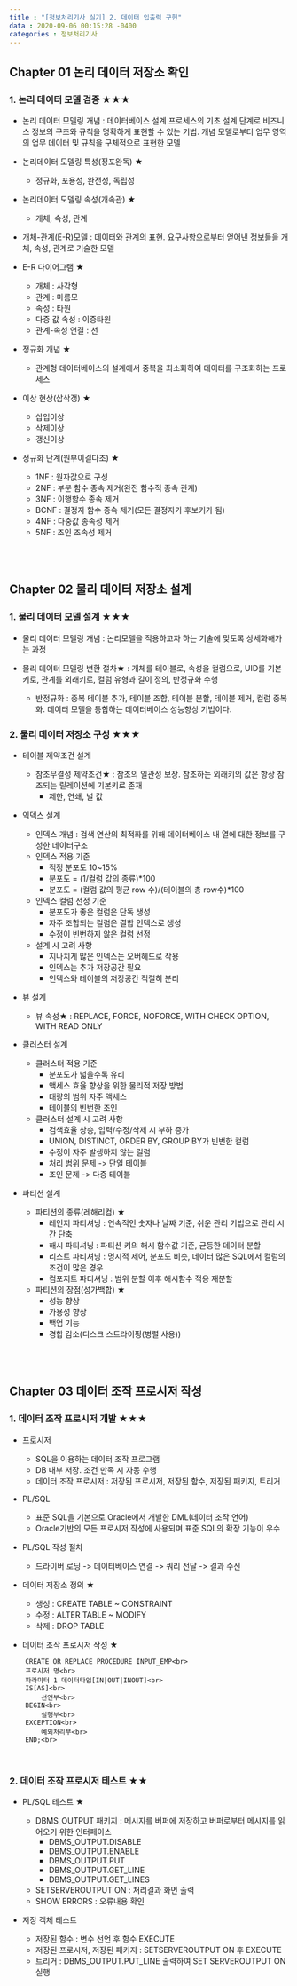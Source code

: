 ```yaml
---
title : "[정보처리기사 실기] 2. 데이터 입출력 구현"
data : 2020-09-06 00:15:28 -0400
categories : 정보처리기사
---
```

## Chapter 01 논리 데이터 저장소 확인
### 1. 논리 데이터 모델 검증 ★★★
- 논리 데이터 모델링 개념 : 데이터베이스 설계 프로세스의 기초 설계 단계로 비즈니스 정보의 구조와 규칙을 명확하게 표현할 수 있는 기법. 개념 모델로부터 업무 영역의 업무 데이터 및 규칙을 구체적으로 표현한 모델

- 논리데이터 모델링 특성(정포완독) ★
    - 정규화, 포용성, 완전성, 독립성

- 논리데이터 모델링 속성(개속관) ★
    - 개체, 속성, 관계

- 개체-관계(E-R)모델 : 데이터와 관계의 표현. 요구사항으로부터 얻어낸 정보들을 개체, 속성, 관계로 기술한 모델

- E-R 다이어그램 ★
    - 개체 : 사각형
    - 관계 : 마름모
    - 속성 : 타원
    - 다중 값 속성 : 이중타원
    - 관계-속성 연결 : 선

- 정규화 개념 ★ 
    - 관계형 데이터베이스의 설계에서 중복을 최소화하여 데이터를 구조화하는 프로세스

- 이상 현상(삽삭갱) ★
    - 삽입이상
    - 삭제이상
    - 갱신이상

- 정규화 단계(원부이결다조) ★
    - 1NF : 원자값으로 구성
    - 2NF : 부분 함수 종속 제거(완전 함수적 종속 관계)
    - 3NF : 이행함수 종속 제거
    - BCNF : 결정자 함수 종속 제거(모든 결정자가 후보키가 됨)
    - 4NF : 다중값 종속성 제거
    - 5NF : 조인 조속성 제거
<br>
<br>

## Chapter 02 물리 데이터 저장소 설계
### 1. 물리 데이터 모델 설계 ★★★
- 물리 데이터 모델링 개념 : 논리모델을 적용하고자 하는 기술에 맞도록 상세화해가는 과정

- 물리 데이터 모델링 변환 절차★ : 개체를 테이블로, 속성을 컬럼으로, UID를 기본키로, 관계를 외래키로, 컬럼 유형과 길이 정의, 반정규화 수행
    - 반정규화 : 중복 테이블 추가, 테이블 조합, 테이블 분할, 테이블 제거, 컬럼 중복화. 데이터 모델을 통합하는 데이터베이스 성능향상 기법이다.

### 2. 물리 데이터 저장소 구성 ★★★
- 테이블 제약조건 설계
    - 참조무결성 제약조건★ : 참조의 일관성 보장. 참조하는 외래키의 값은 항상 참조되는 릴레이션에 기본키로 존재
        - 제한, 연쇄, 널 값

- 익덱스 설계
    - 인덱스 개념 : 검색 연산의 최적화를 위해 데이터베이스 내 열에 대한 정보를 구성한 데이터구조
    - 인덱스 적용 기준
        - 적정 분포도 10~15%
        - 분포도 = (1/컬럼 값의 종류)*100
        - 분포도 = (컬럼 값의 평균 row 수)/(테이블의 총 row수)*100
    - 인덱스 컬럼 선정 기준
        - 분포도가 좋은 컬럼은 단독 생성
        - 자주 조합되는 컬럼은 결합 인덱스로 생성
        - 수정이 빈번하지 않은 컬럼 선정
    - 설계 시 고려 사항
        - 지나치게 많은 인덱스는 오버헤드로 작용
        - 인덱스는 추가 저장공간 필요
        - 인덱스와 테이블의 저장공간 적절히 분리
    
- 뷰 설계
    - 뷰 속성★ : REPLACE, FORCE, NOFORCE, WITH CHECK OPTION, WITH READ ONLY

- 클러스터 설계
    - 클러스터 적용 기준
        - 분포도가 넓을수록 유리
        - 액세스 효율 향상을 위한 물리적 저장 방법
        - 대량의 범위 자주 액세스
        - 테이블의 빈번한 조인
    - 클러스터 설계 시 고려 사항
        - 검색효율 상승, 입력/수정/삭제 시 부하 증가
        - UNION, DISTINCT, ORDER BY, GROUP BY가 빈번한 컬럼
        - 수정이 자주 발생하지 않는 컬럼
        - 처리 범위 문제 -> 단일 테이블
        - 조인 문제 -> 다중 테이블

- 파티션 설계
    - 파티션의 종류(레해리컴) ★ 
        - 레인지 파티셔닝 : 연속적인 숫자나 날짜 기준, 쉬운 관리 기법으로 관리 시간 단축
        - 해시 파티셔닝 : 파티션 키의 해시 함수값 기준, 균등한 데이터 분할
        - 리스트 파티셔닝 : 명시적 제어, 분포도 비슷, 데이터 많은 SQL에서 컬럼의 조건이 많은 경우
        - 컴포지트 파티셔닝 : 범위 분할 이후 해시함수 적용 재분할
    - 파티션의 장점(성가백합) ★
        - 성능 향상
        - 가용성 향상
        - 백업 기능
        - 경합 감소(디스크 스트라이핑(병렬 사용))
<br>
<br>

## Chapter 03 데이터 조작 프로시저 작성
### 1. 데이터 조작 프로시저 개발 ★★★
- 프로시저
    - SQL을 이용하는 데이터 조작 프로그램
    - DB 내부 저장. 조건 만족 시 자동 수행
    - 데이터 조작 프로시저 : 저장된 프로시저, 저장된 함수, 저장된 패키지, 트리거

- PL/SQL
    - 표준 SQL을 기본으로 Oracle에서 개발한 DML(데이터 조작 언어)
    - Oracle기반의 모든 프로시저 작성에 사용되며 표준 SQL의 확장 기능이 우수

- PL/SQL 작성 절차
    - 드라이버 로딩 -> 데이터베이스 연결 -> 쿼리 전달 -> 결과 수신

- 데이터 저장소 정의 ★
    - 생성 : CREATE TABLE ~ CONSTRAINT
    - 수정 : ALTER TABLE ~ MODIFY
    - 삭제 : DROP TABLE

- 데이터 조작 프로시저 작성 ★ <br>
```
    CREATE OR REPLACE PROCEDURE INPUT_EMP<br>
    프로시저 명<br>
    파라미터 1 데이터타입[IN|OUT|INOUT]<br>
    IS[AS]<br>
        선언부<br>
    BEGIN<br>
        실행부<br>
    EXCEPTION<br>
        예외처리부<br>
    END;<br>
```
<br>

### 2. 데이터 조작 프로시저 테스트 ★★
- PL/SQL 테스트 ★
    - DBMS_OUTPUT 패키지 : 메시지를 버퍼에 저장하고 버퍼로부터 메시지를 읽어오기 위한 인터페이스
        - DBMS_OUTPUT.DISABLE
        - DBMS_OUTPUT.ENABLE
        - DBMS_OUTPUT.PUT
        - DBMS_OUTPUT.GET_LINE
        - DBMS_OUTPUT.GET_LINES
    - SETSERVEROUTPUT ON : 처리결과 화면 출력
    - SHOW ERRORS : 오류내용 확인

- 저장 객체 테스트
    - 저장된 함수 : 변수 선언 후 함수 EXECUTE
    - 저장된 프로시저, 저장된 패키지 : SETSERVEROUTPUT ON 후 EXECUTE
    - 트리거 : DBMS_OUTPUT.PUT_LINE 출력하여 SET SERVEROUTPUT ON 실행